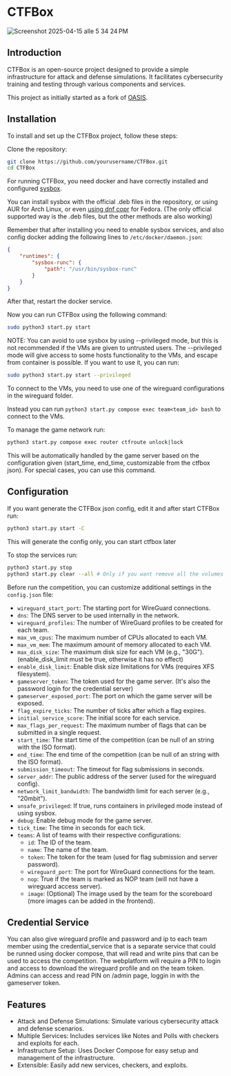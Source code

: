 # CTFBox

![Screenshot 2025-04-15 alle 5 34 24 PM](https://github.com/user-attachments/assets/be003001-f780-47ed-b038-273c404b1f2e)


## Introduction
CTFBox is an open-source project designed to provide a simple infrastructure for attack and defense simulations. It facilitates cybersecurity training and testing through various components and services.

This project as initially started as a fork of [OASIS](https://github.com/TheRomanXpl0it/Oasis).

## Installation
To install and set up the CTFBox project, follow these steps:

Clone the repository:

```bash
git clone https://github.com/yourusername/CTFBox.git
cd CTFBox
```

For running CTFBox, you need docker and have correctly installed and configured [sysbox](https://github.com/nestybox/sysbox).

You can install sysbox with the official .deb files in the repository, or using AUR for Arch Linux, or even [using dnf copr](https://copr.fedorainfracloud.org/coprs/karellen/karellen-sysbox/) for Fedora. (The only official supported way is the .deb files, but the other methods are also working)

Remember that after installing you need to enable sysbox services, and also config docker adding the following lines to `/etc/docker/daemon.json`:
```json
{
    "runtimes": {
        "sysbox-runc": {
            "path": "/usr/bin/sysbox-runc"
        }
    }
}
```

After that, restart the docker service.

Now you can run CTFBox using the following command:

```bash
sudo python3 start.py start
```

NOTE: You can avoid to use sysbox by using --privileged mode, but this is not recommended if the VMs are given to untrusted users. The --privileged mode will give
access to some hosts functionality to the VMs, and escape from container is possible. If you want to use it, you can run:

```bash
sudo python3 start.py start --privileged
```

To connect to the VMs, you need to use one of the wireguard configurations in the wireguard folder.

Instead you can run `python3 start.py compose exec team<team_id> bash` to connect to the VMs.

To manage the game network run:

```bash 
python3 start.py compose exec router ctfroute unlock|lock
```

This will be automatically handled by the game server based on the configuration given (start_time, end_time, customizable from the ctfbox json). For special cases, you can use this command.

## Configuration

If you want generate the CTFBox json config, edit it and after start CTFBox run:

```bash
python3 start.py start -C
```

This will generate the config only, you can start ctfbox later

To stop the services run:

```bash
python3 start.py stop
python3 start.py clear --all # Only if you want remove all the volumes and configs
```

Before run the competition, you can customize additional settings in the `config.json` file:

- `wireguard_start_port`: The starting port for WireGuard connections.
- `dns`: The DNS server to be used internally in the network.
- `wireguard_profiles`: The number of WireGuard profiles to be created for each team.
- `max_vm_cpus`: The maximum number of CPUs allocated to each VM.
- `max_vm_mem`: The maximum amount of memory allocated to each VM.
- `max_disk_size`: The maximum disk size for each VM (e.g., "30G"). (enable_disk_limit must be true, otherwise it has no effect)
- `enable_disk_limit`: Enable disk size limitations for VMs (requires XFS filesystem).
- `gameserver_token`: The token used for the game server. (It's also the password login for the credential server)
- `gameserver_exposed_port`: The port on which the game server will be exposed.
- `flag_expire_ticks`: The number of ticks after which a flag expires.
- `initial_service_score`: The initial score for each service.
- `max_flags_per_request`: The maximum number of flags that can be submitted in a single request.
- `start_time`: The start time of the competition (can be null of an string with the ISO format).
- `end_time`: The end time of the competition (can be null of an string with the ISO format).
- `submission_timeout`: The timeout for flag submissions in seconds.
- `server_addr`: The public address of the server (used for the wireguard config).
- `network_limit_bandwidth`: The bandwidth limit for each server (e.g., "20mbit").
- `unsafe_privileged`: If true, runs containers in privileged mode instead of using sysbox.
- `debug`: Enable debug mode for the game server.
- `tick_time`: The time in seconds for each tick.
- `teams`: A list of teams with their respective configurations:
  - `id`: The ID of the team.
  - `name`: The name of the team.
  - `token`: The token for the team (used for flag submission and server password).
  - `wireguard_port`: The port for WireGuard connections for the team.
  - `nop`: True if the team is marked as NOP team (will not have a wireguard access server).
  - `image`: (Optional) The image used by the team for the scoreboard (more images can be added in the frontend).

## Credential Service

You can also give wireguard profile and password and ip to each team member using the credential_service that is a separate
service that could be runned using docker compose, that will read and write pins that can be used to access the competition.
The webplatform will require a PIN to login and access to download the wireguard profile and on the team token.
Admins can access and read PIN on /admin page, loggin in with the gameserver token.

## Features
- Attack and Defense Simulations: Simulate various cybersecurity attack and defense scenarios.
- Multiple Services: Includes services like Notes and Polls with checkers and exploits for each.
- Infrastructure Setup: Uses Docker Compose for easy setup and management of the infrastructure.
- Extensible: Easily add new services, checkers, and exploits.
